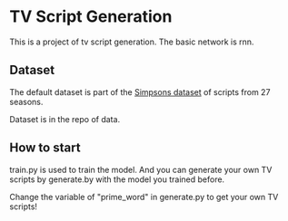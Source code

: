 # TV Script Generation
This is a project of tv script generation. The basic network is rnn.

## Dataset
The default dataset is part of the [Simpsons dataset](https://www.kaggle.com/wcukierski/the-simpsons-by-the-data) of scripts from 27 seasons.

Dataset is in the repo of data.

## How to start
train.py is used to train the model. And you can generate your own TV scripts by generate.by with the model you trained before.

Change the variable of "prime_word" in generate.py to get your own TV scripts!